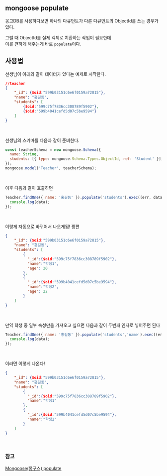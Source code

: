 ## mongoose populate

몽고DB를 사용하다보면 하나의 다큐먼트가 다른 다큐먼트의 ObjectId를 쓰는 경우가 있다.  

그럴 때 ObjectId를 실제 객체로 치환하는 작업이 필요한데  
이를 편하게 해주는게 바로 `populate`이다.

## 사용법

선생님이 아래와 같이 데이터가 있다는 예제로 시작한다.
```json
//teacher
{
    "_id": {$oid:"599b03151c6e6f0159a72815"},
    "name": "홍길동",
    "students": [
        {$oid:"599c75f7836cc308789f5902"},
        {$oid:"599b4041cefd5d07c5be9594"}
    ]
}
```
<br/>

선생님의 스키마를 다음과 같이 준비한다.
```js
const teacherSchema = new mongoose.Schema({
  name: String,
  students: [{ type: mongoose.Schema.Types.ObjectId, ref: 'Student' }],
});
mongoose.model('Teacher', teacherSchema);
```
<br/>

이후 다음과 같이 호출하면
```js
Teacher.findOne({ name: '홍길동' }).populate('students').exec((err, data) => {
  console.log(data);
});
```
<br/>

이렇게 자동으로 바뀌어서 나오게됨! 짱편
```json
{
    "_id": {$oid:"599b03151c6e6f0159a72815"},
    "name": "홍길동",
    "students": [
        {
          "_id":{$oid:"599c75f7836cc308789f5902"},
          "name":"학생1",
          "age": 20
        },
        {
          "_id":{$oid:"599b4041cefd5d07c5be9594"},
          "name":"학생2",
          "age": 22
        }
    ]
}
```
<br/>

만약 학생 중 일부 속성만을 가져오고 싶으면 다음과 같이 두번째 인자로 넣어주면 된다
```js
Teacher.findOne({ name: '홍길동' }).populate('students','name').exec((err, data) => {
  console.log(data);
});
```

<br/>

이러면 이렇게 나온다!
```json
{
    "_id": {$oid:"599b03151c6e6f0159a72815"},
    "name": "홍길동",
    "students": [
        {
          "_id":{$oid:"599c75f7836cc308789f5902"},
          "name":"학생1"
        },
        {
          "_id":{$oid:"599b4041cefd5d07c5be9594"},
          "name":"학생2"
        }
    ]
}
```
<br/>

### 참고
[Mongoose(몽구스) populate](https://www.zerocho.com/category/MongoDB/post/59a66f8372262500184b5363)
